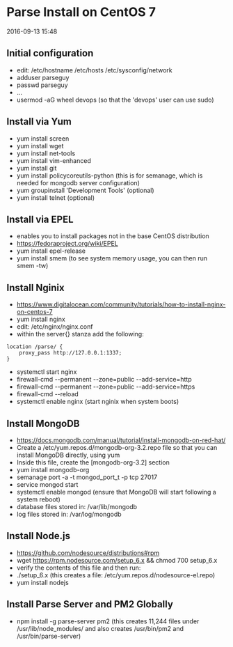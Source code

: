 # Parse Install on CentOS 7

2016-09-13 15:48

## Initial configuration

- edit: /etc/hostname /etc/hosts /etc/sysconfig/network
- adduser parseguy
- passwd parseguy
- ...
- usermod -aG wheel devops (so that the 'devops' user can use sudo)


## Install via Yum

- yum install screen
- yum install wget
- yum install net-tools
- yum install vim-enhanced
- yum install git
- yum install policycoreutils-python   (this is for semanage, which is needed for mongodb server configuration)
- yum groupinstall 'Development Tools' (optional)
- yum install telnet (optional)

## Install via EPEL

- enables you to install packages not in the base CentOS distribution
- https://fedoraproject.org/wiki/EPEL
- yum install epel-release
- yum install smem    (to see system memory usage, you can then run smem -tw)

## Install Nginix

- https://www.digitalocean.com/community/tutorials/how-to-install-nginx-on-centos-7
- yum install nginx
- edit: /etc/nginx/nginx.conf
- within the server{} stanza add the following:

```
location /parse/ {
    proxy_pass http://127.0.0.1:1337;
}
```

- systemctl start nginx
- firewall-cmd --permanent --zone=public --add-service=http 
- firewall-cmd --permanent --zone=public --add-service=https
- firewall-cmd --reload
- systemctl enable nginx  (start nginix when system boots)

## Install MongoDB

- https://docs.mongodb.com/manual/tutorial/install-mongodb-on-red-hat/
- Create a /etc/yum.repos.d/mongodb-org-3.2.repo file so that you can install MongoDB directly, using yum
- Inside this file, create the [mongodb-org-3.2] section
- yum install mongodb-org
- semanage port -a -t mongod_port_t -p tcp 27017
- service mongod start
- systemctl enable mongod (ensure that MongoDB will start following a system reboot)
- database files stored in: /var/lib/mongodb
- log files stored in: /var/log/mongodb

## Install Node.js

- https://github.com/nodesource/distributions#rpm
- wget https://rpm.nodesource.com/setup_6.x && chmod 700 setup_6.x
- verify the contents of this file and then run:
- ./setup_6.x   (this creates a file: /etc/yum.repos.d/nodesource-el.repo)
- yum install nodejs

## Install Parse Server and PM2 Globally

- npm install -g parse-server pm2 (this creates 11,244 files under /usr/lib/node_modules/ and also creates /usr/bin/pm2 and /usr/bin/parse-server)




